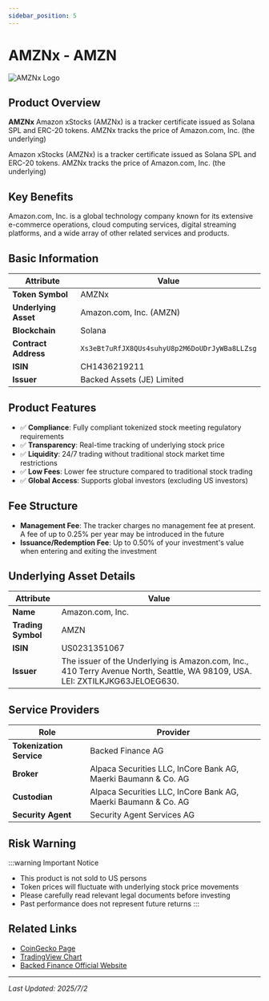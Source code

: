 ```yaml
---
sidebar_position: 5
---
```


# AMZNx - AMZN

![AMZNx Logo](/img/tokens/amznx.svg)

## Product Overview

**AMZNx** Amazon xStocks (AMZNx) is a tracker certificate issued as Solana SPL and ERC-20 tokens. AMZNx tracks the price of Amazon.com, Inc. (the underlying)

Amazon xStocks (AMZNx) is a tracker certificate issued as Solana SPL and ERC-20 tokens. AMZNx tracks the price of Amazon.com, Inc. (the underlying)

## Key Benefits

Amazon.com, Inc. is a global technology company known for its extensive e-commerce operations, cloud computing services, digital streaming platforms, and a wide array of other related services and products.

## Basic Information

| Attribute | Value |
|------|----|
| **Token Symbol** | AMZNx |
| **Underlying Asset** | Amazon.com, Inc. (AMZN) |
| **Blockchain** | Solana |
| **Contract Address** | `Xs3eBt7uRfJX8QUs4suhyU8p2M6DoUDrJyWBa8LLZsg` |
| **ISIN** | CH1436219211 |
| **Issuer** | Backed Assets (JE) Limited |

## Product Features

- ✅ **Compliance**: Fully compliant tokenized stock meeting regulatory requirements
- ✅ **Transparency**: Real-time tracking of underlying stock price
- ✅ **Liquidity**: 24/7 trading without traditional stock market time restrictions
- ✅ **Low Fees**: Lower fee structure compared to traditional stock trading
- ✅ **Global Access**: Supports global investors (excluding US investors)

## Fee Structure

- **Management Fee**: The tracker charges no management fee at present. A fee of up to 0.25% per year may be introduced in the future
- **Issuance/Redemption Fee**: Up to 0.50% of your investment's value when entering and exiting the investment

## Underlying Asset Details

| Attribute | Value |
|------|----|
| **Name** | Amazon.com, Inc. |
| **Trading Symbol** | AMZN |
| **ISIN** | US0231351067 |
| **Issuer** | The issuer of the Underlying is Amazon.com, Inc., 410 Terry Avenue North, Seattle, WA 98109, USA. LEI: ZXTILKJKG63JELOEG630. |

## Service Providers

| Role | Provider |
|------|----|
| **Tokenization Service** | Backed Finance AG |
| **Broker** | Alpaca Securities LLC, InCore Bank AG, Maerki Baumann & Co. AG |
| **Custodian** | Alpaca Securities LLC, InCore Bank AG, Maerki Baumann & Co. AG |
| **Security Agent** | Security Agent Services AG |

## Risk Warning

:::warning Important Notice
- This product is not sold to US persons
- Token prices will fluctuate with underlying stock price movements
- Please carefully read relevant legal documents before investing
- Past performance does not represent future returns
:::

## Related Links

- [CoinGecko Page](https://www.coingecko.com/)
- [TradingView Chart](https://www.tradingview.com/)
- [Backed Finance Official Website](https://backed.fi/)

---

*Last Updated: 2025/7/2*
